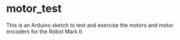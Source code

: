 # motor_test
This is an Arduino sketch to test and exercise the motors and motor encoders for the Robot Mark II.
